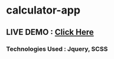# calculator-app

## LIVE DEMO : [Click Here](https://calculator-app-three.vercel.app)
### Technologies Used : Jquery, SCSS
